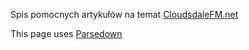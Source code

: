 Spis pomocnych artykułów na temat [CloudsdaleFM.net](https://cloudsdalefm.net/)

This page uses [Parsedown](https://github.com/erusev/parsedown)